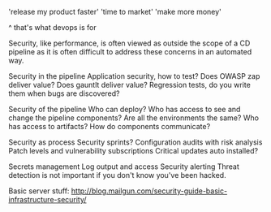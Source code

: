 
'release my product faster'
'time to market'
'make more money'

^ that's what devops is for

Security, like performance, is often viewed as outside the scope of a CD pipeline as it is often difficult to address these concerns in an automated way.


Security in the pipeline
  Application security, how to test?
    Does OWASP zap deliver value?
    Does gauntlt deliver value?
  Regression tests, do you write them when bugs are discovered?

Security of the pipeline
  Who can deploy?
  Who has access to see and change the pipeline components?
    Are all the environments the same?
  Who has access to artifacts?
  How do components communicate?

Security as process
  Security sprints?
  Configuration audits with risk analysis
  Patch levels and vulnerability subscriptions
  Critical updates auto installed?

Secrets management
Log output and access
Security alerting
Threat detection is not important if you don't know you've been hacked.



Basic server stuff:
http://blog.mailgun.com/security-guide-basic-infrastructure-security/

